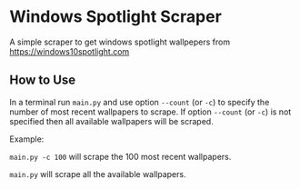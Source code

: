 # Windows Spotlight Scraper
A simple scraper to get windows spotlight wallpepers from https://windows10spotlight.com

## How to Use
In a terminal run `main.py` and use option `--count` (or `-c`) to specify the number of most recent wallpapers to scrape.
If option `--count` (or `-c`) is not specified then all available wallpapers will be scraped.

Example: 

`main.py -c 100` will scrape the 100 most recent wallpapers.
 
 `main.py` will scrape all the available wallpapers.
